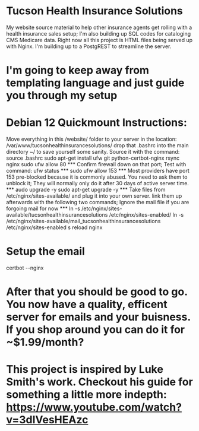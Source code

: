 # Tucson Health Insurance Solutions
My website source material to help other insurance agents get rolling with a health insurance sales setup; I'm also building up SQL codes for cataloging CMS Medicare data. Right now all this project is HTML files being served up with Nginx. I'm building up to a PostgREST to streamline the server.

# I'm going to keep away from templating language and just guide you through my setup


# Debian 12 Quickmount Instructions:
Move everything in this /website/ folder to your server in the location: /var/www/tucsonhealthinsurancesolutions/
drop that .bashrc into the main directory ~/ to save yourself some sanity. Source it with the command:
source .bashrc
sudo apt-get install ufw git python-certbot-nginx rsync nginx
sudo ufw allow 80
	*** Confirm firewall down on that port; Test with command: ufw status ***
sudo ufw allow 153
	*** Most providers have port 153 pre-blocked because it is commonly abused. You need to ask them to unblock it; They will normally only do it after 30 days of active server time. ***
audo upgrade -y
sudo apt-get upgrade -y
	*** Take files from /etc/nginx/sites-available/ and plug it into your own server. link them up afterwards with the following two commands; Ignore the mail file if you are forgoing mail for now ***
ln -s /etc/nginx/sites-available/tucsonhealthinsurancesolutions /etc/nginx/sites-enabled/
ln -s /etc/nginx/sites-available/mail_tucsonhealthinsurancesolutions /etc/nginx/sites-enabled
s reload nginx

# Setup the email
certbot --nginx

# After that you should be good to go. You now have a quality, efficent server for emails and your buisness. If you shop around you can do it for ~$1.99/month?

# This project is inspired by Luke Smith's work. Checkout his guide for something a little more indepth: https://www.youtube.com/watch?v=3dIVesHEAzc